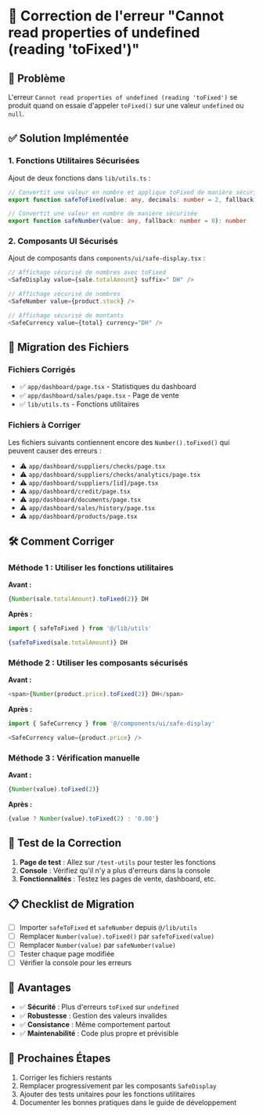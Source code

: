# 🔧 Correction de l'erreur "Cannot read properties of undefined (reading 'toFixed')"

## 🚨 Problème

L'erreur `Cannot read properties of undefined (reading 'toFixed')` se produit quand on essaie d'appeler `toFixed()` sur une valeur `undefined` ou `null`.

## ✅ Solution Implémentée

### 1. Fonctions Utilitaires Sécurisées

Ajout de deux fonctions dans `lib/utils.ts` :

```typescript
// Convertit une valeur en nombre et applique toFixed de manière sécurisée
export function safeToFixed(value: any, decimals: number = 2, fallback: number = 0): string

// Convertit une valeur en nombre de manière sécurisée  
export function safeNumber(value: any, fallback: number = 0): number
```

### 2. Composants UI Sécurisés

Ajout de composants dans `components/ui/safe-display.tsx` :

```typescript
// Affichage sécurisé de nombres avec toFixed
<SafeDisplay value={sale.totalAmount} suffix=" DH" />

// Affichage sécurisé de nombres
<SafeNumber value={product.stock} />

// Affichage sécurisé de montants
<SafeCurrency value={total} currency="DH" />
```

## 🔄 Migration des Fichiers

### Fichiers Corrigés

- ✅ `app/dashboard/page.tsx` - Statistiques du dashboard
- ✅ `app/dashboard/sales/page.tsx` - Page de vente
- ✅ `lib/utils.ts` - Fonctions utilitaires

### Fichiers à Corriger

Les fichiers suivants contiennent encore des `Number().toFixed()` qui peuvent causer des erreurs :

- ⚠️ `app/dashboard/suppliers/checks/page.tsx`
- ⚠️ `app/dashboard/suppliers/checks/analytics/page.tsx`
- ⚠️ `app/dashboard/suppliers/[id]/page.tsx`
- ⚠️ `app/dashboard/credit/page.tsx`
- ⚠️ `app/dashboard/documents/page.tsx`
- ⚠️ `app/dashboard/sales/history/page.tsx`
- ⚠️ `app/dashboard/products/page.tsx`

## 🛠️ Comment Corriger

### Méthode 1 : Utiliser les fonctions utilitaires

**Avant :**
```typescript
{Number(sale.totalAmount).toFixed(2)} DH
```

**Après :**
```typescript
import { safeToFixed } from '@/lib/utils'

{safeToFixed(sale.totalAmount)} DH
```

### Méthode 2 : Utiliser les composants sécurisés

**Avant :**
```typescript
<span>{Number(product.price).toFixed(2)} DH</span>
```

**Après :**
```typescript
import { SafeCurrency } from '@/components/ui/safe-display'

<SafeCurrency value={product.price} />
```

### Méthode 3 : Vérification manuelle

**Avant :**
```typescript
{Number(value).toFixed(2)}
```

**Après :**
```typescript
{value ? Number(value).toFixed(2) : '0.00'}
```

## 🧪 Test de la Correction

1. **Page de test** : Allez sur `/test-utils` pour tester les fonctions
2. **Console** : Vérifiez qu'il n'y a plus d'erreurs dans la console
3. **Fonctionnalités** : Testez les pages de vente, dashboard, etc.

## 📋 Checklist de Migration

- [ ] Importer `safeToFixed` et `safeNumber` depuis `@/lib/utils`
- [ ] Remplacer `Number(value).toFixed()` par `safeToFixed(value)`
- [ ] Remplacer `Number(value)` par `safeNumber(value)`
- [ ] Tester chaque page modifiée
- [ ] Vérifier la console pour les erreurs

## 🎯 Avantages

- ✅ **Sécurité** : Plus d'erreurs `toFixed` sur `undefined`
- ✅ **Robustesse** : Gestion des valeurs invalides
- ✅ **Consistance** : Même comportement partout
- ✅ **Maintenabilité** : Code plus propre et prévisible

## 🚀 Prochaines Étapes

1. Corriger les fichiers restants
2. Remplacer progressivement par les composants `SafeDisplay`
3. Ajouter des tests unitaires pour les fonctions utilitaires
4. Documenter les bonnes pratiques dans le guide de développement

